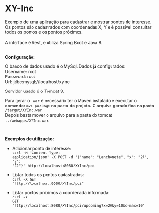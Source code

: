 # XY-Inc

Exemplo de uma aplicação para cadastrar e mostrar pontos de interesse. Os pontos são cadastrados com coordenadas X, Y e é possível consultar todos os pontos e os pontos próximos.<br><br>
A interface é Rest, e utiliza Spring Boot e Java 8.
<br><br>

<b>Configuração:</b>

O banco de dados usado é o MySql. Dados já configurados:<br>
Username: root<br>
Password: root<br>
Url: jdbc:mysql://localhost/xyinc<br>

Servidor usado é o Tomcat 9.<br>

Para gerar o <code>.war</code> é necessário ter o Maven instalado e executar o comando: <code>mvn package</code> na pasta do projeto. 
O arquivo gerado fica na pasta <code>/target/XYInc.war</code><br>
Depois basta mover o arquivo para a pasta do tomcat <code>../webapps/XYInc.war</code>.

<br>

<b>Exemplos de utilização:</b>

- Adicionar ponto de interesse:<br>
<code>curl -H "Content-Type: application/json" -X POST -d '{"name": "Lanchonete", "x": "27", "y": "12"}' http://localhost:8080/XYInc/poi</code><br>

- Listar todos os pontos cadastrados:<br>
<code>curl -X GET "http://localhost:8080/XYInc/poi"</code><br>

- Listar pontos próximos a coordenada informada:<br>
<code>curl -X GET "http://localhost:8080/XYInc/poi/upcoming?x=20&y=10&d-max=10"</code><br>

<br><br><br><br>
